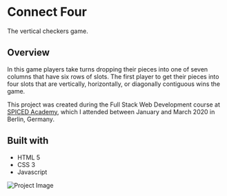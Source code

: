 # Connect Four

The vertical checkers game.

## Overview

In this game players take turns dropping their pieces into one of seven columns that have six rows of slots. The first player to get their pieces into four slots that are vertically, horizontally, or diagonally contiguous wins the game.

This project was created during the Full Stack Web Development course at <a href="http://www.spiced-academy.com/">SPICED Academy</a>, which I 
attended between January and March 2020 in Berlin, Germany. 

## Built with

 * HTML 5
 * CSS 3
 * Javascript

![Project Image](https://github.com/Chris-Z-85/connect-four/blob/master/Connect_Four/connect_four.gif?raw=true)
